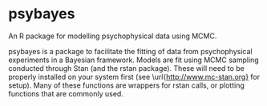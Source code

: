 psybayes
========

An R package for modelling psychophysical data using MCMC.

psybayes is a package to facilitate the fitting of data from psychophysical experiments in a Bayesian framework.
Models are fit using MCMC sampling conducted through Stan (and the rstan package). 
These will need to be properly installed on your system first (see \url{http://www.mc-stan.org} for setup).
Many of these functions are wrappers for rstan calls, or plotting functions that are commonly used. 
